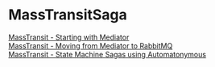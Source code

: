 # MassTransitSaga

[MassTransit - Starting with Mediator](https://www.youtube.com/watch?v=dxHNAn69x6w)<br>
[MassTransit - Moving from Mediator to RabbitMQ](https://www.youtube.com/watch?v=97PXJIrGnes)<br>
[MassTransit - State Machine Sagas using Automatonymous](https://www.youtube.com/watch?v=2bPumhSTigw)
